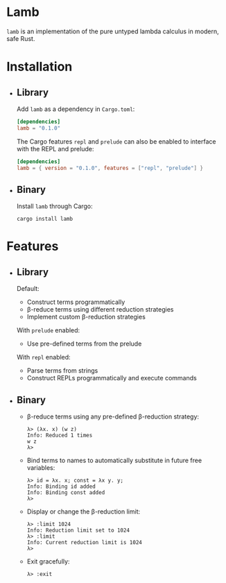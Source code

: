# Lamb

`lamb` is an implementation of the pure untyped lambda calculus in modern, safe Rust.

# Installation

- ## Library

  Add `lamb` as a dependency in `Cargo.toml`:
  ```toml
  [dependencies]
  lamb = "0.1.0"
  ```

  The Cargo features `repl` and `prelude` can also be enabled to interface with the REPL and prelude:
  ```toml
  [dependencies]
  lamb = { version = "0.1.0", features = ["repl", "prelude"] }
  ```

- ## Binary

  Install `lamb` through Cargo:
  ```
  cargo install lamb
  ```

# Features

- ## Library

  Default:
  - Construct terms programmatically
  - β-reduce terms using different reduction strategies
  - Implement custom β-reduction strategies

  With `prelude` enabled:
  - Use pre-defined terms from the prelude

  With `repl` enabled:
  - Parse terms from strings
  - Construct REPLs programmatically and execute commands

- ## Binary

  - β-reduce terms using any pre-defined β-reduction strategy:
    ```
    λ> (λx. x) (w z)
    Info: Reduced 1 times
    w z
    λ>
    ```
  - Bind terms to names to automatically substitute in future free variables:
    ```
    λ> id = λx. x; const = λx y. y;
    Info: Binding id added
    Info: Binding const added
    λ>
    ```
  - Display or change the β-reduction limit:
    ```
    λ> :limit 1024
    Info: Reduction limit set to 1024
    λ> :limit
    Info: Current reduction limit is 1024
    λ>
    ```
  - Exit gracefully:
    ```
    λ> :exit
    ```